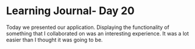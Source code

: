 # Learning Journal- Day 20 #

Today we presented our application. Displaying the functionality of something that I collaborated on was an interesting experience. It was a lot easier than I thought it was going to be.
